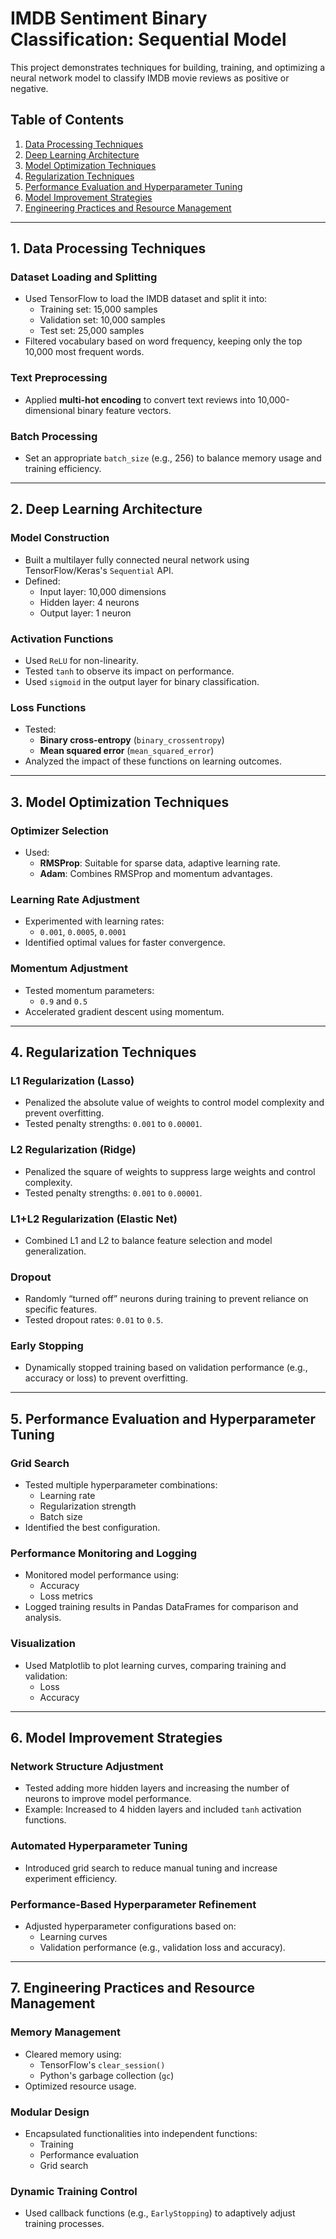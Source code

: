 # IMDB Sentiment Binary Classification: Sequential Model

This project demonstrates techniques for building, training, and optimizing a neural network model to classify IMDB movie reviews as positive or negative.

## Table of Contents
1. [Data Processing Techniques](#data-processing-techniques)
2. [Deep Learning Architecture](#deep-learning-architecture)
3. [Model Optimization Techniques](#model-optimization-techniques)
4. [Regularization Techniques](#regularization-techniques)
5. [Performance Evaluation and Hyperparameter Tuning](#performance-evaluation-and-hyperparameter-tuning)
6. [Model Improvement Strategies](#model-improvement-strategies)
7. [Engineering Practices and Resource Management](#engineering-practices-and-resource-management)

---

## 1. Data Processing Techniques

### Dataset Loading and Splitting
- Used TensorFlow to load the IMDB dataset and split it into:
  - Training set: 15,000 samples
  - Validation set: 10,000 samples
  - Test set: 25,000 samples
- Filtered vocabulary based on word frequency, keeping only the top 10,000 most frequent words.

### Text Preprocessing
- Applied **multi-hot encoding** to convert text reviews into 10,000-dimensional binary feature vectors.

### Batch Processing
- Set an appropriate `batch_size` (e.g., 256) to balance memory usage and training efficiency.

---

## 2. Deep Learning Architecture

### Model Construction
- Built a multilayer fully connected neural network using TensorFlow/Keras's `Sequential` API.
- Defined:
  - Input layer: 10,000 dimensions
  - Hidden layer: 4 neurons
  - Output layer: 1 neuron

### Activation Functions
- Used `ReLU` for non-linearity.
- Tested `tanh` to observe its impact on performance.
- Used `sigmoid` in the output layer for binary classification.

### Loss Functions
- Tested:
  - **Binary cross-entropy** (`binary_crossentropy`)
  - **Mean squared error** (`mean_squared_error`)
- Analyzed the impact of these functions on learning outcomes.

---

## 3. Model Optimization Techniques

### Optimizer Selection
- Used:
  - **RMSProp**: Suitable for sparse data, adaptive learning rate.
  - **Adam**: Combines RMSProp and momentum advantages.

### Learning Rate Adjustment
- Experimented with learning rates:
  - `0.001`, `0.0005`, `0.0001`
- Identified optimal values for faster convergence.

### Momentum Adjustment
- Tested momentum parameters:
  - `0.9` and `0.5`
- Accelerated gradient descent using momentum.

---

## 4. Regularization Techniques

### L1 Regularization (Lasso)
- Penalized the absolute value of weights to control model complexity and prevent overfitting.
- Tested penalty strengths: `0.001` to `0.00001`.

### L2 Regularization (Ridge)
- Penalized the square of weights to suppress large weights and control complexity.
- Tested penalty strengths: `0.001` to `0.00001`.

### L1+L2 Regularization (Elastic Net)
- Combined L1 and L2 to balance feature selection and model generalization.

### Dropout
- Randomly “turned off” neurons during training to prevent reliance on specific features.
- Tested dropout rates: `0.01` to `0.5`.

### Early Stopping
- Dynamically stopped training based on validation performance (e.g., accuracy or loss) to prevent overfitting.

---

## 5. Performance Evaluation and Hyperparameter Tuning

### Grid Search
- Tested multiple hyperparameter combinations:
  - Learning rate
  - Regularization strength
  - Batch size
- Identified the best configuration.

### Performance Monitoring and Logging
- Monitored model performance using:
  - Accuracy
  - Loss metrics
- Logged training results in Pandas DataFrames for comparison and analysis.

### Visualization
- Used Matplotlib to plot learning curves, comparing training and validation:
  - Loss
  - Accuracy

---

## 6. Model Improvement Strategies

### Network Structure Adjustment
- Tested adding more hidden layers and increasing the number of neurons to improve model performance.
- Example: Increased to 4 hidden layers and included `tanh` activation functions.

### Automated Hyperparameter Tuning
- Introduced grid search to reduce manual tuning and increase experiment efficiency.

### Performance-Based Hyperparameter Refinement
- Adjusted hyperparameter configurations based on:
  - Learning curves
  - Validation performance (e.g., validation loss and accuracy).

---

## 7. Engineering Practices and Resource Management

### Memory Management
- Cleared memory using:
  - TensorFlow's `clear_session()`
  - Python's garbage collection (`gc`)
- Optimized resource usage.

### Modular Design
- Encapsulated functionalities into independent functions:
  - Training
  - Performance evaluation
  - Grid search

### Dynamic Training Control
- Used callback functions (e.g., `EarlyStopping`) to adaptively adjust training processes.
